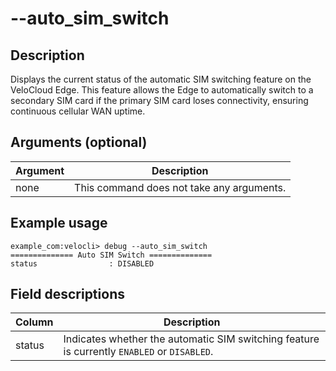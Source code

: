 #	--auto_sim_switch

##	Description
Displays the current status of the automatic SIM switching feature on the VeloCloud Edge. This feature allows the Edge to automatically switch to a secondary SIM card if the primary SIM card loses connectivity, ensuring continuous cellular WAN uptime.

##  Arguments (optional)
| Argument | Description |
|---|---|
| none | This command does not take any arguments. |

##  Example usage
```
example_com:velocli> debug --auto_sim_switch
============== Auto SIM Switch ==============
status                : DISABLED
```

##  Field descriptions
| Column | Description |
|---|---|
| status | Indicates whether the automatic SIM switching feature is currently `ENABLED` or `DISABLED`. |